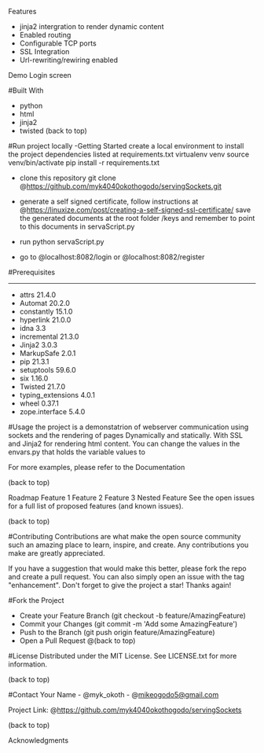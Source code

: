 Features
- jinja2 intergration to render dynamic content
- Enabled routing
- Configurable TCP ports
- SSL  Integration
- Url-rewriting/rewiring enabled

Demo
Login screen 


#Built With
- python
- html
- jinja2
- twisted
(back to top)

#Run project locally
-Getting Started
 create a local environment to install the project dependencies listed at requirements.txt
 virtualenv venv
 source venv/bin/activate
 pip install -r requirements.txt
- clone this repository git clone @https://github.com/myk4040okothogodo/servingSockets.git

- generate a self signed certificate, follow instructions at @https://linuxize.com/post/creating-a-self-signed-ssl-certificate/
  save the generated documents at the root folder /keys and remember to point to this documents in       servaScript.py  

- run  python servaScript.py
- go to @localhost:8082/login or @localhost:8082/register
 


#Prerequisites

----------------- -------
- attrs             21.4.0
- Automat           20.2.0
- constantly        15.1.0
- hyperlink         21.0.0
- idna              3.3
- incremental       21.3.0
- Jinja2            3.0.3
- MarkupSafe        2.0.1
- pip               21.3.1
- setuptools        59.6.0
- six               1.16.0
- Twisted           21.7.0
- typing_extensions 4.0.1
- wheel             0.37.1
- zope.interface    5.4.0


#Usage
the project is a demonstatrion of webserver communication using sockets and the rendering of pages Dynamically and statically. With SSL and Jinja2 for rendering html content.
You can change the values in the envars.py that holds the variable values to 

For more examples, please refer to the Documentation

(back to top)

Roadmap
 Feature 1
 Feature 2
 Feature 3
 Nested Feature
See the open issues for a full list of proposed features (and known issues).

(back to top)

#Contributing
Contributions are what make the open source community such an amazing place to learn, inspire, and create. Any contributions you make are greatly appreciated.

If you have a suggestion that would make this better, please fork the repo and create a pull request. You can also simply open an issue with the tag "enhancement". Don't forget to give the project a star! Thanks again!

#Fork the Project
- Create your Feature Branch (git checkout -b feature/AmazingFeature)
- Commit your Changes (git commit -m 'Add some AmazingFeature')
- Push to the Branch (git push origin feature/AmazingFeature)
- Open a Pull Request
@(back to top)

#License
Distributed under the MIT License. See LICENSE.txt for more information.

(back to top)

#Contact
Your Name - @myk_okoth - @mikeogodo5@gmail.com

Project Link: @https://github.com/myk4040okothogodo/servingSockets

(back to top)

Acknowledgments

